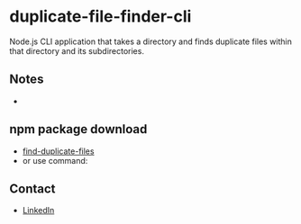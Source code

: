 # duplicate-file-finder-cli

Node.js CLI application that takes a directory and finds duplicate files within that directory and its subdirectories.

## Notes

-

## npm package download

- [find-duplicate-files]()
- or use command:

## Contact

- [LinkedIn](https://www.linkedin.com/in/terrencejung/)
